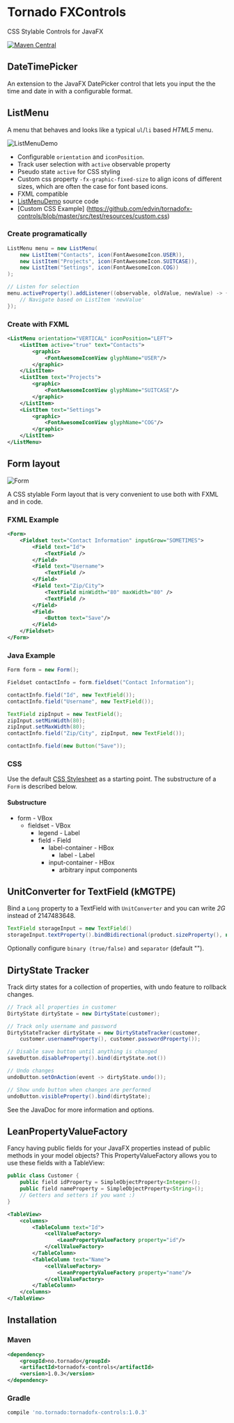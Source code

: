 # Tornado FXControls

CSS Stylable Controls for JavaFX

[![Maven Central](https://maven-badges.herokuapp.com/maven-central/no.tornado/tornadofx-controls/badge.svg)](https://search.maven.org/#search|ga|1|no.tornado.tornadofx-controls)

## DateTimePicker

An extension to the JavaFX DatePicker control that lets you input the the time and date in with a configurable format.

## ListMenu

A menu that behaves and looks like a typical `ul`/`li` based *HTML5* menu.

![ListMenuDemo](/screenshots/listmenu.gif?raw=true "ListMenuDemo")

 - Configurable `orientation` and `iconPosition`.
 - Track user selection with `active` observable property
 - Pseudo state `active` for CSS styling
 - Custom css property `-fx-graphic-fixed-size` to align icons of different sizes, which are often the case for font based icons.
 - FXML compatible
 - [ListMenuDemo](       https://github.com/edvin/tornadofx-controls/blob/master/src/test/java/tornadofx/control/test/ListMenuDemo.java) source code
 - [Custom CSS Example] (https://github.com/edvin/tornadofx-controls/blob/master/src/test/resources/custom.css)

### Create programatically

```java
ListMenu menu = new ListMenu(
	new ListItem("Contacts", icon(FontAwesomeIcon.USER)),
	new ListItem("Projects", icon(FontAwesomeIcon.SUITCASE)),
	new ListItem("Settings", icon(FontAwesomeIcon.COG))
);

// Listen for selection
menu.activeProperty().addListener((observable, oldValue, newValue) -> {
	// Navigate based on ListItem 'newValue'
});
```

### Create with FXML

```xml
<ListMenu orientation="VERTICAL" iconPosition="LEFT">
	<ListItem active="true" text="Contacts">
		<graphic>
			<FontAwesomeIconView glyphName="USER"/>
		</graphic>
	</ListItem>
	<ListItem text="Projects">
		<graphic>
			<FontAwesomeIconView glyphName="SUITCASE"/>
		</graphic>
	</ListItem>
	<ListItem text="Settings">
		<graphic>
			<FontAwesomeIconView glyphName="COG"/>
		</graphic>
	</ListItem>
</ListMenu>
```
## Form layout

![Form](/screenshots/form.png?raw=true "Form")

A CSS stylable Form layout that is very convenient to use both with FXML and in code.
 
### FXML Example
 
```xml
<Form>
    <Fieldset text="Contact Information" inputGrow="SOMETIMES">
        <Field text="Id">
            <TextField />
        </Field>
        <Field text="Username">
            <TextField />
        </Field>
        <Field text="Zip/City">
            <TextField minWidth="80" maxWidth="80" />
            <TextField />
        </Field>
        <Field>
            <Button text="Save"/>
        </Field>
    </Fieldset>
</Form> 
```
 
### Java Example
 
```java
Form form = new Form();

Fieldset contactInfo = form.fieldset("Contact Information");

contactInfo.field("Id", new TextField());
contactInfo.field("Username", new TextField());

TextField zipInput = new TextField();
zipInput.setMinWidth(80);
zipInput.setMaxWidth(80);
contactInfo.field("Zip/City", zipInput, new TextField());

contactInfo.field(new Button("Save"));
```

### CSS

Use the default [CSS Stylesheet](https://github.com/edvin/tornadofx-controls/blob/master/src/main/resources/tornadofx/control/form.css)
as a starting point. The substructure of a `Form` is described below.

#### Substructure


- form - VBox
	- fieldset - VBox
		- legend - Label
		- field - Field
			- label-container - HBox
				- label - Label
			- input-container - HBox
				- arbitrary input components

## UnitConverter for TextField (kMGTPE)

Bind a `Long` property to a TextField with `UnitConverter` and you can write *2G* instead of 2147483648.

```java
TextField storageInput = new TextField()
storageInput.textProperty().bindBidirectional(product.sizeProperty(), new UnitConverter())
```

Optionally configure `binary (true/false)` and `separator` (default "").

## DirtyState Tracker

Track dirty states for a collection of properties, with undo feature to rollback changes.

```java
// Track all properties in customer
DirtyState dirtyState = new DirtyState(customer);

// Track only username and password
DirtyStateTracker dirtyState = new DirtyStateTracker(customer,
	customer.usernameProperty(), customer.passwordProperty());

// Disable save button until anything is changed
saveButton.disableProperty().bind(dirtyState.not())

// Undo changes
undoButton.setOnAction(event -> dirtyState.undo());

// Show undo button when changes are performed
undoButton.visibleProperty().bind(dirtyState);
```

See the JavaDoc for more information and options. 

## LeanPropertyValueFactory

Fancy having public fields for your JavaFX properties instead of public methods in your model objects?
This PropertyValueFactory allows you to use these fields with a TableView:

```java
public class Customer {
	public field idProperty = SimpleObjectProperty<Integer>();
	public field nameProperty = SimpleObjectProperty<String>();
	// Getters and setters if you want :)
}
```

```xml
<TableView>
	<columns>
		<TableColumn text="Id">
			<cellValueFactory>
				<LeanPropertyValueFactory property="id"/>
			</cellValueFactory>
		</TableColumn>
		<TableColumn text="Name">
			<cellValueFactory>
				<LeanPropertyValueFactory property="name"/>
			</cellValueFactory>
		</TableColumn>
	</columns>
</TableView>

```


## Installation

### Maven
```xml
<dependency>
	<groupId>no.tornado</groupId>
	<artifactId>tornadofx-controls</artifactId>
	<version>1.0.3</version>
</dependency>
```

### Gradle

```groovy
compile 'no.tornado:tornadofx-controls:1.0.3'
```
